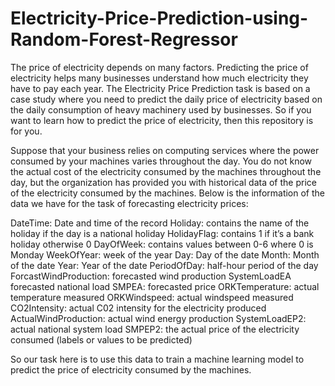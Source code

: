 # Electricity-Price-Prediction-using-Random-Forest-Regressor

The price of electricity depends on many factors. Predicting the price of electricity helps many businesses understand how much electricity they have to pay each year. The Electricity Price Prediction task is based on a case study where you need to predict the daily price of electricity based on the daily consumption of heavy machinery used by businesses. So if you want to learn how to predict the price of electricity, then this repository is for you.

Suppose that your business relies on computing services where the power consumed by your machines varies throughout the day. You do not know the actual cost of the electricity consumed by the machines throughout the day, but the organization has provided you with historical data of the price of the electricity consumed by the machines. Below is the information of the data we have for the task of forecasting electricity prices:

DateTime: Date and time of the record
Holiday: contains the name of the holiday if the day is a national holiday
HolidayFlag: contains 1 if it’s a bank holiday otherwise 0
DayOfWeek: contains values between 0-6 where 0 is Monday
WeekOfYear: week of the year
Day: Day of the date
Month: Month of the date
Year: Year of the date
PeriodOfDay: half-hour period of the day
ForcastWindProduction: forecasted wind production
SystemLoadEA forecasted national load
SMPEA: forecasted price
ORKTemperature: actual temperature measured
ORKWindspeed: actual windspeed measured
CO2Intensity: actual C02 intensity for the electricity produced
ActualWindProduction: actual wind energy production
SystemLoadEP2: actual national system load
SMPEP2: the actual price of the electricity consumed (labels or values to be predicted)

So our task here is to use this data to train a machine learning model to predict the price of electricity consumed by the machines.
